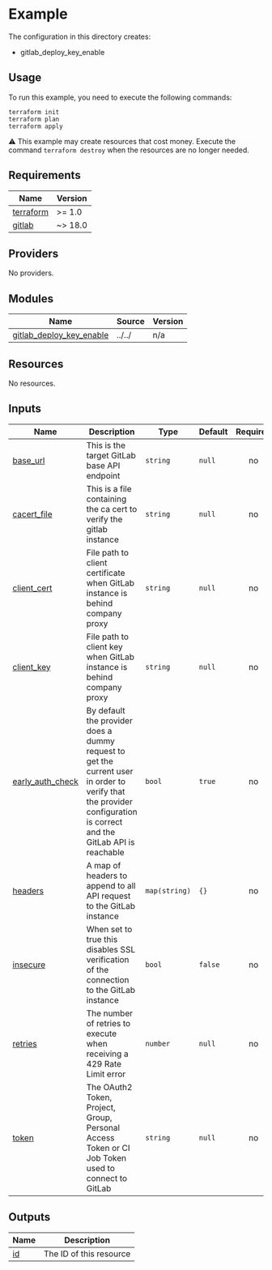 # Example

The configuration in this directory creates:

* gitlab_deploy_key_enable

## Usage

To run this example, you need to execute the following commands:

```shell
terraform init
terraform plan
terraform apply
```

:warning: This example may create resources that cost money. Execute the
command `terraform destroy` when the resources are no longer needed.

<!-- BEGIN_TF_DOCS -->
## Requirements

| Name | Version |
|------|---------|
| <a name="requirement_terraform"></a> [terraform](#requirement\_terraform) | >= 1.0 |
| <a name="requirement_gitlab"></a> [gitlab](#requirement\_gitlab) | ~> 18.0 |

## Providers

No providers.

## Modules

| Name | Source | Version |
|------|--------|---------|
| <a name="module_gitlab_deploy_key_enable"></a> [gitlab\_deploy\_key\_enable](#module\_gitlab\_deploy\_key\_enable) | ../../ | n/a |

## Resources

No resources.

## Inputs

| Name | Description | Type | Default | Required |
|------|-------------|------|---------|:--------:|
| <a name="input_base_url"></a> [base\_url](#input\_base\_url) | This is the target GitLab base API endpoint | `string` | `null` | no |
| <a name="input_cacert_file"></a> [cacert\_file](#input\_cacert\_file) | This is a file containing the ca cert to verify the gitlab instance | `string` | `null` | no |
| <a name="input_client_cert"></a> [client\_cert](#input\_client\_cert) | File path to client certificate when GitLab instance is behind company proxy | `string` | `null` | no |
| <a name="input_client_key"></a> [client\_key](#input\_client\_key) | File path to client key when GitLab instance is behind company proxy | `string` | `null` | no |
| <a name="input_early_auth_check"></a> [early\_auth\_check](#input\_early\_auth\_check) | By default the provider does a dummy request to get the current user in order to verify that the provider configuration is correct and the GitLab API is reachable | `bool` | `true` | no |
| <a name="input_headers"></a> [headers](#input\_headers) | A map of headers to append to all API request to the GitLab instance | `map(string)` | `{}` | no |
| <a name="input_insecure"></a> [insecure](#input\_insecure) | When set to true this disables SSL verification of the connection to the GitLab instance | `bool` | `false` | no |
| <a name="input_retries"></a> [retries](#input\_retries) | The number of retries to execute when receiving a 429 Rate Limit error | `number` | `null` | no |
| <a name="input_token"></a> [token](#input\_token) | The OAuth2 Token, Project, Group, Personal Access Token or CI Job Token used to connect to GitLab | `string` | `null` | no |

## Outputs

| Name | Description |
|------|-------------|
| <a name="output_id"></a> [id](#output\_id) | The ID of this resource |
<!-- END_TF_DOCS -->
